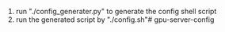 1. run "./config_generater.py" to generate the config shell script
2. run the generated script by "./config.sh"# gpu-server-config
